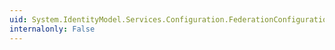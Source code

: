 ```yaml
---
uid: System.IdentityModel.Services.Configuration.FederationConfigurationElement
internalonly: False
---
```

